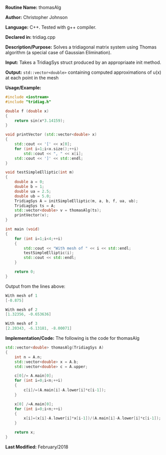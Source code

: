 **Routine Name:** thomasAlg

**Author:** Christopher Johnson

**Language:** C++. Tested with g++ compiler.

**Declared in:** tridiag.cpp

**Description/Purpose:**
Solves a tridiagonal matrix system using Thomas algorithm (a special case of Gaussian Elimination).

**Input:**
Takes a TridiagSys struct produced by an appropriaate init method.

**Output:**
`std::vector<double>` containing computed approximations of u(x) at each point in the mesh

**Usage/Example:**

```C++
#include <iostream>
#include "tridiag.h"

double f (double x)
{
	return sin(x*3.14159);
}

void printVector (std::vector<double> x)
{
	std::cout << '[' << x[0];
	for (int i=1;i<x.size();++i)
		std::cout << ", " << x[i];
	std::cout << ']' << std::endl;
}

void testSimpleElliptic(int m)
{
	double a = 0;
	double b = 1;
	double ua = 2.5;
	double ub = 5.0;
	TridiagSys A = initSimpleElliptic(m, a, b, f, ua, ub);
	TridiagSys ts = A;
	std::vector<double> v = thomasAlg(ts);
	printVector(v);
}

int main (void)
{
	for (int i=1;i<4;++i)
	{
		std::cout << "With mesh of " << i << std::endl;
		testSimpleElliptic(i);
		std::cout << std::endl;
	}

	return 0;
}
```
Output from the lines above:
```c++
With mesh of 1
[-0.875]

With mesh of 2
[1.32356, -0.653636]

With mesh of 3
[2.20343, -6.13181, -8.00071]
```


**Implementation/Code:** The following is the code for thomasAlg
```c++
std::vector<double> thomasAlg(TridiagSys A)
{
	int n = A.n;
	std::vector<double> x = A.b;
	std::vector<double> c = A.upper;

	c[0]/= A.main[0];
	for (int i=0;i<n;++i)
	{
		c[i]/=(A.main[i]-A.lower[i]*c[i-1]);
	}

	x[0] /=A.main[0];
	for (int i=0;i<n;++i)
	{
		x[i]=(x[i]-A.lower[i]*x[i-1])/(A.main[i]-A.lower[i]*c[i-1]);
	}

	return x;
}
```
**Last Modified:** February/2018
